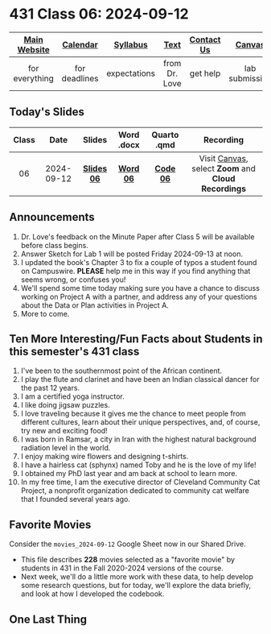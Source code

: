 # 431 Class 06: 2024-09-12

[Main Website](https://thomaselove.github.io/431-2024/) | [Calendar](https://thomaselove.github.io/431-2024/calendar.html) | [Syllabus](https://thomaselove.github.io/431-syllabus-2024/) | [Text](https://thomaselove.github.io/431-book/) | [Contact Us](https://thomaselove.github.io/431-2024/contact.html) | [Canvas](https://canvas.case.edu) | [Data and Code](https://github.com/THOMASELOVE/431-data)
:-----------: | :--------------: | :----------: | :---------: | :-------------: | :-----------: | :------------:
for everything | for deadlines | expectations | from Dr. Love | get help | lab submission | for downloads

## Today's Slides

Class | Date | Slides | Word .docx | Quarto .qmd | Recording
:---: | :--------: | :------: | :------: | :------: | :-------------:
06 | 2024-09-12 | **[Slides 06](https://thomaselove.github.io/431-slides-2024/class06.html)** | **[Word 06](https://thomaselove.github.io/431-slides-2024/class06w.docx)** | **[Code 06](https://github.com/THOMASELOVE/431-slides-2024/blob/main/class06.qmd)** | Visit [Canvas](https://canvas.case.edu/), select **Zoom** and **Cloud Recordings**

## Announcements

1. Dr. Love's feedback on the Minute Paper after Class 5 will be available before class begins.
2. Answer Sketch for Lab 1 will be posted Friday 2024-09-13 at noon.
3. I updated the book's Chapter 3 to fix a couple of typos a student found on Campuswire. **PLEASE** help me in this way if you find anything that seems wrong, or confuses you!
4. We'll spend some time today making sure you have a chance to discuss working on Project A with a partner, and address any of your questions about the Data or Plan activities in Project A.
5. More to come.

## Ten More Interesting/Fun Facts about Students in this semester's 431 class

1. I've been to the southernmost point of the African continent.
2. I play the flute and clarinet and have been an Indian classical dancer for the past 12 years.
3. I am a certified yoga instructor.
4. I like doing jigsaw puzzles.
5. I love traveling because it gives me the chance to meet people from different cultures, learn about their unique perspectives, and, of course, try new and exciting food!
6. I was born in Ramsar, a city in Iran with the highest natural background radiation level in the world.
7. I enjoy making wire flowers and designing t-shirts.
8. I have a hairless cat (sphynx) named Toby and he is the love of my life!
9. I obtained my PhD last year and am back at school to learn more.
10. In my free time, I am the executive director of Cleveland Community Cat Project, a nonprofit organization dedicated to community cat welfare that I founded several years ago.

## Favorite Movies

Consider the `movies_2024-09-12` Google Sheet now in our Shared Drive. 

- This file describes **228** movies selected as a "favorite movie" by students in 431 in the Fall 2020-2024 versions of the course.
- Next week, we'll do a little more work with these data, to help develop some research questions, but for today, we'll explore the data briefly, and look at how I developed the codebook.


## One Last Thing


